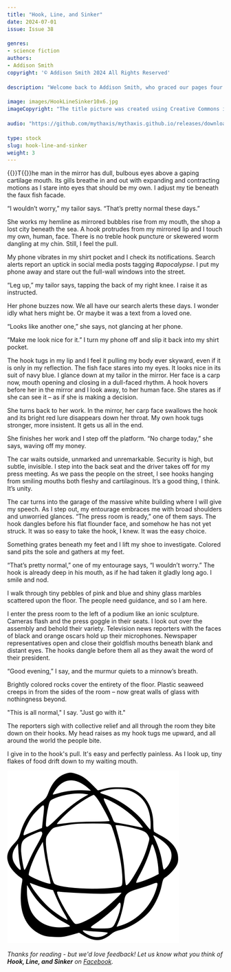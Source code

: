 ```yaml
---
title: "Hook, Line, and Sinker"
date: 2024-07-01
issue: Issue 38

genres:
- science fiction
authors:
- Addison Smith
copyright: '© Addison Smith 2024 All Rights Reserved'

description: "Welcome back to Addison Smith, who graced our pages four years and fourteen issues ago with his techno thriller First Breath, possibly the least Addison Smith-like piece of fiction in his canon. This time we delve into one of his more typically atypical zones of interest, presenting us with seemingly familiar worlds in which something is (perhaps metaphorically, or perhaps literally) very definitely fishy…"

image: images/HookLineSinker10x6.jpg
imageCopyright: "The title picture was created using Creative Commons images - many thanks to the following creators: [Ben Phillips](https://www.pexels.com/photo/clown-fish-on-white-corals-4781926/), [Dinielle De Veyra](https://www.pexels.com/photo/elegant-young-bearded-businessman-in-suit-and-tie-in-downtown-4195342/), [Tima Miroshnichenko](https://www.pexels.com/photo/tailor-man-measuring-the-man-6765071/), and [Jess Loiterton](https://www.pexels.com/photo/close-up-of-water-bubbles-splashing-5232856/)."

audio: "https://github.com/mythaxis/mythaxis.github.io/releases/download/i38/Hook.Line.and.Sinker.by.Addison.Smith.mp3"

type: stock
slug: hook-line-and-sinker
weight: 3
---
```


{{<glyph>}}T{{</glyph>}}he man in the mirror has dull, bulbous eyes above a gaping cartilage mouth. Its gills breathe in and out with expanding and contracting motions as I stare into eyes that should be my own. I adjust my tie beneath the faux fish facade.

“I wouldn’t worry,” my tailor says. “That’s pretty normal these days.”

She works my hemline as mirrored bubbles rise from my mouth, the shop a lost city beneath the sea. A hook protrudes from my mirrored lip and I touch my own, human, face. There is no treble hook puncture or skewered worm dangling at my chin. Still, I feel the pull.

My phone vibrates in my shirt pocket and I check its notifications. Search alerts report an uptick in social media posts tagging *#apocalypse*. I put my phone away and stare out the full-wall windows into the street.

“Leg up,” my tailor says, tapping the back of my right knee. I raise it as instructed.

Her phone buzzes now. We all have our search alerts these days. I wonder idly what hers might be. Or maybe it was a text from a loved one.

“Looks like another one,” she says, not glancing at her phone.

“Make me look nice for it.” I turn my phone off and slip it back into my shirt pocket.

The hook tugs in my lip and I feel it pulling my body ever skyward, even if it is only in my reflection. The fish face stares into my eyes. It looks nice in its suit of navy blue. I glance down at my tailor in the mirror. Her face is a carp now, mouth opening and closing in a dull-faced rhythm. A hook hovers before her in the mirror and I look away, to her human face. She stares as if she can see it – as if she is making a decision.

She turns back to her work. In the mirror, her carp face swallows the hook and its bright red lure disappears down her throat. My own hook tugs stronger, more insistent. It gets us all in the end.

She finishes her work and I step off the platform. “No charge today,” she says, waving off my money.

The car waits outside, unmarked and unremarkable. Security is high, but subtle, invisible. I step into the back seat and the driver takes off for my press meeting. As we pass the people on the street, I see hooks hanging from smiling mouths both fleshy and cartilaginous. It’s a good thing, I think. It’s unity.

The car turns into the garage of the massive white building where I will give my speech. As I step out, my entourage embraces me with broad shoulders and unworried glances. “The press room is ready,” one of them says. The hook dangles before his flat flounder face, and somehow he has not yet struck. It was so easy to take the hook, I knew. It was the easy choice.

Something grates beneath my feet and I lift my shoe to investigate. Colored sand pits the sole and gathers at my feet.

“That’s pretty normal,” one of my entourage says, “I wouldn’t worry.” The hook is already deep in his mouth, as if he had taken it gladly long ago. I smile and nod.

I walk through tiny pebbles of pink and blue and shiny glass marbles scattered upon the floor. The people need guidance, and so I am here.

I enter the press room to the left of a podium like an ionic sculpture. Cameras flash and the press goggle in their seats. I look out over the assembly and behold their variety. Television news reporters with the faces of black and orange oscars hold up their microphones. Newspaper representatives open and close their goldfish mouths beneath blank and distant eyes. The hooks dangle before them all as they await the word of their president.

“Good evening,” I say, and the murmur quiets to a minnow’s breath.

Brightly colored rocks cover the entirety of the floor. Plastic seaweed creeps in from the sides of the room – now great walls of glass with nothingness beyond.

"This is all normal," I say. "Just go with it."

The reporters sigh with collective relief and all through the room they bite down on their hooks. My head raises as my hook tugs me upward, and all around the world the people bite.

I give in to the hook's pull. It's easy and perfectly painless. As I look up, tiny flakes of food drift down to my waiting mouth.

![Orbit-lrg](images/Orbit.svg)

*Thanks for reading - but we'd love feedback! Let us know what you think of **Hook, Line, and Sinker** on [Facebook](https://www.facebook.com/MythaxisMagazine/posts/1111302391002746).*
